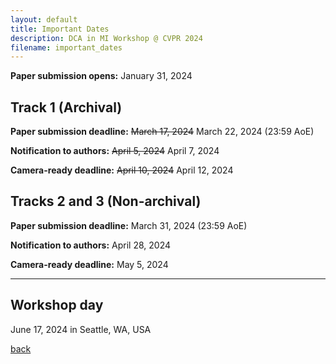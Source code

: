 ```yaml
---
layout: default
title: Important Dates
description: DCA in MI Workshop @ CVPR 2024
filename: important_dates
---
```


**Paper submission opens:** January 31, 2024

## Track 1 (Archival)

**Paper submission deadline:** <s>March 17, 2024</s>  March 22, 2024 (23:59 AoE)

**Notification to authors:** <s>April 5, 2024</s>  April 7, 2024

**Camera-ready deadline:** <s>April 10, 2024</s>  April 12, 2024

## Tracks 2 and 3 (Non-archival)

**Paper submission deadline:** March 31, 2024 (23:59 AoE)

**Notification to authors:** April 28, 2024

**Camera-ready deadline:** May 5, 2024

---

## Workshop day

June 17, 2024 in Seattle, WA, USA


[back](./)
